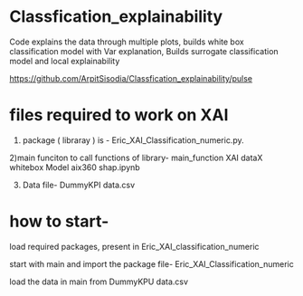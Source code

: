 # Classfication_explainability
Code explains the data through multiple plots, builds white box classification model with Var explanation, Builds surrogate classification model and local explainability 

https://github.com/ArpitSisodia/Classfication_explainability/pulse
# files  required to work on XAI


1) package ( libraray ) is - Eric_XAI_Classification_numeric.py.

2)main funciton to call functions of library- main_function XAI dataX whitebox Model aix360 shap.ipynb 

3) Data file- DummyKPI data.csv

# how to start-
load required packages, present in Eric_XAI_classification_numeric     

start with main and import the package file- Eric_XAI_Classification_numeric    

load the data in main from DummyKPU data.csv
